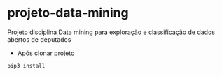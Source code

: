 # projeto-data-mining
Projeto disciplina Data mining para exploração e classificação de dados abertos de deputados

* Após clonar projeto
```
pip3 install
```

